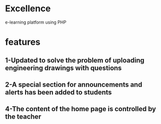 # Excellence
e-learning platform using PHP

# features
## 1-Updated to solve the problem of uploading engineering drawings with questions
## 2-A special section for announcements and alerts has been added to students
## 4-The content of the home page is controlled by the teacher

